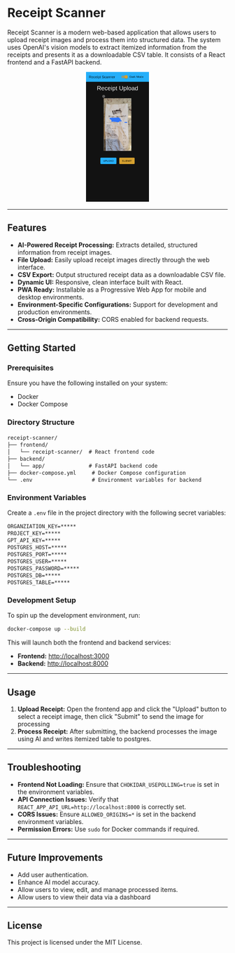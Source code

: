 # Receipt Scanner

Receipt Scanner is a modern web-based application that allows users to upload receipt images and process them into structured data. The system uses OpenAI's vision models to extract itemized information from the receipts and presents it as a downloadable CSV table. It consists of a React frontend and a FastAPI backend.

<div style="text-align: center;">
    <img src="app.png" alt="Description" width="144" height="296">
</div>

---

## Features

- **AI-Powered Receipt Processing:** Extracts detailed, structured information from receipt images.
- **File Upload:** Easily upload receipt images directly through the web interface.
- **CSV Export:** Output structured receipt data as a downloadable CSV file.
- **Dynamic UI:** Responsive, clean interface built with React.
- **PWA Ready:** Installable as a Progressive Web App for mobile and desktop environments.
- **Environment-Specific Configurations:** Support for development and production environments.
- **Cross-Origin Compatibility:** CORS enabled for backend requests.

---

## Getting Started

### Prerequisites
Ensure you have the following installed on your system:

- Docker
- Docker Compose

### Directory Structure
```
receipt-scanner/
├── frontend/
│   └── receipt-scanner/  # React frontend code
├── backend/
│   └── app/              # FastAPI backend code
├── docker-compose.yml     # Docker Compose configuration
└── .env                   # Environment variables for backend
```

### Environment Variables

Create a `.env` file in the project directory with the following secret variables:

```env
ORGANZIATION_KEY=*****
PROJECT_KEY=*****
GPT_API_KEY=*****
POSTGRES_HOST=*****
POSTGRES_PORT=*****
POSTGRES_USER=*****
POSTGRES_PASSWORD=*****
POSTGRES_DB=*****
POSTGRES_TABLE=*****
```

### Development Setup
To spin up the development environment, run:

```bash
docker-compose up --build
```

This will launch both the frontend and backend services:

- **Frontend:** [http://localhost:3000](http://localhost:3000)
- **Backend:** [http://localhost:8000](http://localhost:8000)

---

## Usage

1. **Upload Receipt:** Open the frontend app and click the "Upload" button to select a receipt image, then click "Submit" to send the image for processing
2. **Process Receipt:** After submitting, the backend processes the image using AI and writes itemized table to postgres.

---

## Troubleshooting

- **Frontend Not Loading:** Ensure that `CHOKIDAR_USEPOLLING=true` is set in the environment variables.
- **API Connection Issues:** Verify that `REACT_APP_API_URL=http://localhost:8000` is correctly set.
- **CORS Issues:** Ensure `ALLOWED_ORIGINS=*` is set in the backend environment variables.
- **Permission Errors:** Use `sudo` for Docker commands if required.

---

## Future Improvements
- Add user authentication.
- Enhance AI model accuracy.
- Allow users to view, edit, and manage processed items.
- Allow users to view their data via a dashboard

---

## License
This project is licensed under the MIT License.

